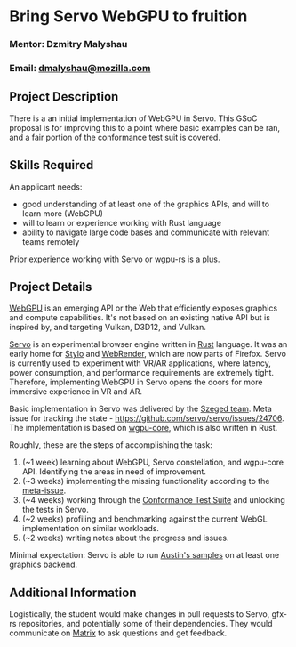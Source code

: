 # Bring Servo WebGPU to fruition

### Mentor: Dzmitry Malyshau 
### Email: dmalyshau@mozilla.com 

## Project Description 

There is a an initial implementation of WebGPU in Servo.
This GSoC proposal is for improving this to a point where basic examples can be ran, and a fair portion of the conformance test suit is covered.

## Skills Required

An applicant needs:

* good understanding of at least one of the graphics APIs, and will to learn more (WebGPU)
* will to learn or experience working with Rust language
* ability to navigate large code bases and communicate with relevant teams remotely

Prior experience working with Servo or wgpu-rs is a plus.

## Project Details

[WebGPU](https://gpuweb.github.io/gpuweb/) is an emerging API or the Web that efficiently exposes graphics and compute capabilities. It's not based on an existing native API but is inspired by, and targeting Vulkan, D3D12, and Vulkan.

[Servo](https://github.com/servo/servo/) is an experimental browser engine written in [Rust](https://www.rust-lang.org/) language. It was an early home for [Stylo](https://hacks.mozilla.org/2017/08/inside-a-super-fast-css-engine-quantum-css-aka-stylo/) and [WebRender](https://hacks.mozilla.org/2017/10/the-whole-web-at-maximum-fps-how-webrender-gets-rid-of-jank/), which are now parts of Firefox. Servo is currently used to experiment with VR/AR applications, where latency, power consumption, and performance requirements are extremely tight. Therefore, implementing WebGPU in Servo opens the doors for more immersive experience in VR and AR.

Basic implementation in Servo was delivered by the [Szeged team](https://github.com/szeged/). Meta issue for tracking the state - https://github.com/servo/servo/issues/24706. The implementation is based on [wgpu-core](https://github.com/gfx-rs/wgpu), which is also written in Rust.

Roughly, these are the steps of accomplishing the task:
  1. (~1 week) learning about WebGPU, Servo constellation, and wgpu-core API. Identifying the areas in need of improvement.
  2. (~3 weeks) implementing the missing functionality according to the [meta-issue](https://github.com/servo/servo/issues/24706).
  3. (~4 weeks) working through the [Conformance Test Suite](https://github.com/gpuweb/cts) and unlocking the tests in Servo.
  4. (~2 weeks) profiling and benchmarking against the current WebGL implementation on similar workloads.
  5. (~2 weeks) writing notes about the progress and issues.

Minimal expectation: Servo is able to run [Austin's samples](https://austineng.github.io/webgpu-samples/) on at least one graphics backend.

## Additional Information

Logistically, the student would make changes in pull requests to Servo, gfx-rs repositories, and potentially some of their dependencies. They would communicate on [Matrix](https://matrix.to/#/#gfx:matrix.org) to ask questions and get feedback.
